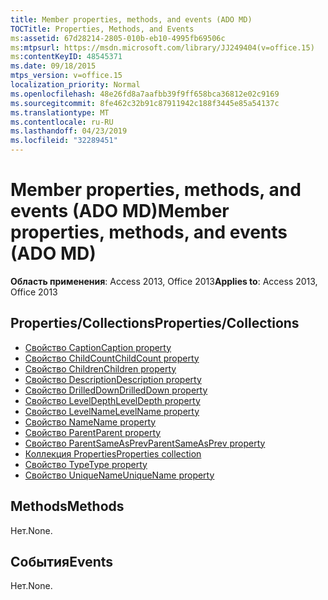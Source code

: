 ```yaml
---
title: Member properties, methods, and events (ADO MD)
TOCTitle: Properties, Methods, and Events
ms:assetid: 67d28214-2805-010b-eb10-4995fb69506c
ms:mtpsurl: https://msdn.microsoft.com/library/JJ249404(v=office.15)
ms:contentKeyID: 48545371
ms.date: 09/18/2015
mtps_version: v=office.15
localization_priority: Normal
ms.openlocfilehash: 48e26fd8a7aafbb39f9ff658bca36812e02c9169
ms.sourcegitcommit: 8fe462c32b91c87911942c188f3445e85a54137c
ms.translationtype: MT
ms.contentlocale: ru-RU
ms.lasthandoff: 04/23/2019
ms.locfileid: "32289451"
---
```

# <a name="member-properties-methods-and-events-ado-md"></a><span data-ttu-id="e4b6d-102">Member properties, methods, and events (ADO MD)</span><span class="sxs-lookup"><span data-stu-id="e4b6d-102">Member properties, methods, and events (ADO MD)</span></span>

<span data-ttu-id="e4b6d-103">**Область применения**: Access 2013, Office 2013</span><span class="sxs-lookup"><span data-stu-id="e4b6d-103">**Applies to**: Access 2013, Office 2013</span></span>

## <a name="propertiescollections"></a><span data-ttu-id="e4b6d-104">Properties/Collections</span><span class="sxs-lookup"><span data-stu-id="e4b6d-104">Properties/Collections</span></span>

- [<span data-ttu-id="e4b6d-105">Свойство Caption</span><span class="sxs-lookup"><span data-stu-id="e4b6d-105">Caption property</span></span>](caption-property-ado-md.md)
- [<span data-ttu-id="e4b6d-106">Свойство ChildCount</span><span class="sxs-lookup"><span data-stu-id="e4b6d-106">ChildCount property</span></span>](childcount-property-ado-md.md)
- [<span data-ttu-id="e4b6d-107">Свойство Children</span><span class="sxs-lookup"><span data-stu-id="e4b6d-107">Children property</span></span>](children-property-ado-md.md)
- [<span data-ttu-id="e4b6d-108">Свойство Description</span><span class="sxs-lookup"><span data-stu-id="e4b6d-108">Description property</span></span>](description-property-ado-md.md)
- [<span data-ttu-id="e4b6d-109">Свойство DrilledDown</span><span class="sxs-lookup"><span data-stu-id="e4b6d-109">DrilledDown property</span></span>](drilleddown-property-ado-md.md)
- [<span data-ttu-id="e4b6d-110">Свойство LevelDepth</span><span class="sxs-lookup"><span data-stu-id="e4b6d-110">LevelDepth property</span></span>](leveldepth-property-ado-md.md)
- [<span data-ttu-id="e4b6d-111">Свойство LevelName</span><span class="sxs-lookup"><span data-stu-id="e4b6d-111">LevelName property</span></span>](levelname-property-ado-md.md)
- [<span data-ttu-id="e4b6d-112">Свойство Name</span><span class="sxs-lookup"><span data-stu-id="e4b6d-112">Name property</span></span>](name-property-ado-md.md)
- [<span data-ttu-id="e4b6d-113">Свойство Parent</span><span class="sxs-lookup"><span data-stu-id="e4b6d-113">Parent property</span></span>](parent-property-ado-md.md)
- [<span data-ttu-id="e4b6d-114">Свойство ParentSameAsPrev</span><span class="sxs-lookup"><span data-stu-id="e4b6d-114">ParentSameAsPrev property</span></span>](parentsameasprev-property-ado-md.md)
- [<span data-ttu-id="e4b6d-115">Коллекция Properties</span><span class="sxs-lookup"><span data-stu-id="e4b6d-115">Properties collection</span></span>](properties-collection-ado.md)
- [<span data-ttu-id="e4b6d-116">Свойство Type</span><span class="sxs-lookup"><span data-stu-id="e4b6d-116">Type property</span></span>](type-property-ado-md.md)
- [<span data-ttu-id="e4b6d-117">Свойство UniqueName</span><span class="sxs-lookup"><span data-stu-id="e4b6d-117">UniqueName property</span></span>](uniquename-property-ado-md.md)


## <a name="methods"></a><span data-ttu-id="e4b6d-118">Methods</span><span class="sxs-lookup"><span data-stu-id="e4b6d-118">Methods</span></span>

<span data-ttu-id="e4b6d-119">Нет.</span><span class="sxs-lookup"><span data-stu-id="e4b6d-119">None.</span></span>

## <a name="events"></a><span data-ttu-id="e4b6d-120">События</span><span class="sxs-lookup"><span data-stu-id="e4b6d-120">Events</span></span>

<span data-ttu-id="e4b6d-121">Нет.</span><span class="sxs-lookup"><span data-stu-id="e4b6d-121">None.</span></span>

